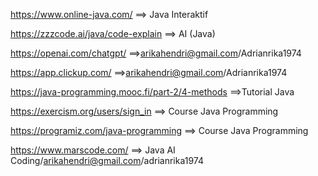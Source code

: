 https://www.online-java.com/   ==> Java Interaktif

https://zzzcode.ai/java/code-explain ==> AI (Java)

https://openai.com/chatgpt/ ==>arikahendri@gmail.com/Adrianrika1974

https://app.clickup.com/ ==>arikahendri@gmail.com/Adrianrika1974

https://java-programming.mooc.fi/part-2/4-methods ==>Tutorial Java

https://exercism.org/users/sign_in  ==> Course Java Programming

https://programiz.com/java-programming   ==> Course Java Programming

https://www.marscode.com/      ==> Java AI Coding/arikahendri@gmail.com/adrianrika1974







